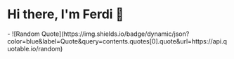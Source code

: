   <h1>Hi there, I'm Ferdi 👋</h1>
-
![Random Quote](https://img.shields.io/badge/dynamic/json?color=blue&label=Quote&query=contents.quotes[0].quote&url=https://api.quotable.io/random)
